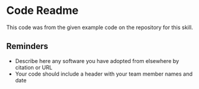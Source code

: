 # Code Readme

This code was from the given example code on the repository for this skill.

## Reminders
- Describe here any software you have adopted from elsewhere by citation or URL
- Your code should include a header with your team member names and date
